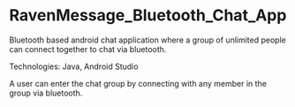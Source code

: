 # RavenMessage_Bluetooth_Chat_App

Bluetooth based android chat application where a group of unlimited people can connect together to chat via bluetooth.

Technologies: Java, Android Studio

A user can enter the chat group by connecting with any member in the group via bluetooth.
